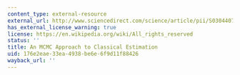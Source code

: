 ```yaml
---
content_type: external-resource
external_url: http://www.sciencedirect.com/science/article/pii/S0304407603001003
has_external_license_warning: true
license: https://en.wikipedia.org/wiki/All_rights_reserved
status: ''
title: An MCMC Approach to Classical Estimation
uid: 176e2eae-33ea-4938-be6e-6f9d11f88426
wayback_url: ''
---
```

